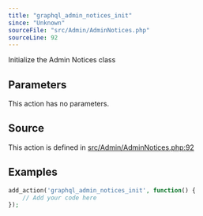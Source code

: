 ```yaml
---
title: "graphql_admin_notices_init"
since: "Unknown"
sourceFile: "src/Admin/AdminNotices.php"
sourceLine: 92
---
```



Initialize the Admin Notices class

## Parameters

This action has no parameters.


## Source

This action is defined in [src/Admin/AdminNotices.php:92](https://github.com/wp-graphql/wp-graphql/blob/develop/src/Admin/AdminNotices.php#L92)


## Examples

```php
add_action('graphql_admin_notices_init', function() {
    // Add your code here
});
```